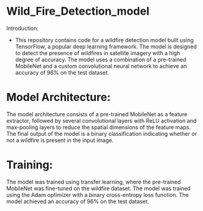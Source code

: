 # Wild_Fire_Detection_model
Introduction:

- This repository contains code for a wildfire detection model built using TensorFlow, a popular deep learning framework. The model is designed to detect the presence of 
 wildfires in satellite imagery with a high degree of accuracy. The model uses a combination of a pre-trained MobileNet and a custom convolutional neural network to achieve an 
 accuracy of 96% on the test dataset.

# Model Architecture:

The model architecture consists of a pre-trained MobileNet as a feature extractor, followed by several convolutional layers with ReLU activation and max-pooling layers to reduce the spatial dimensions of the feature maps. The final output of the model is a binary classification indicating whether or not a wildfire is present in the input image.

# Training:

The model was trained using transfer learning, where the pre-trained MobileNet was fine-tuned on the wildfire dataset. The model was trained using the Adam optimizer with a binary cross-entropy loss function. The model achieved an accuracy of 96% on the test dataset.
